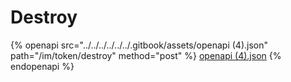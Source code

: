 # Destroy

{% openapi src="../../../../../../.gitbook/assets/openapi (4).json" path="/im/token/destroy" method="post" %}
[openapi (4).json](<../../../../../../.gitbook/assets/openapi (4).json>)
{% endopenapi %}

